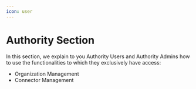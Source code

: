 ```yaml
---
icon: user
---
```


# Authority Section

In this section, we explain to you Authority Users and Authority Admins how to use the functionalities to which they exclusively have access:
* Organization Management
* Connector Management
